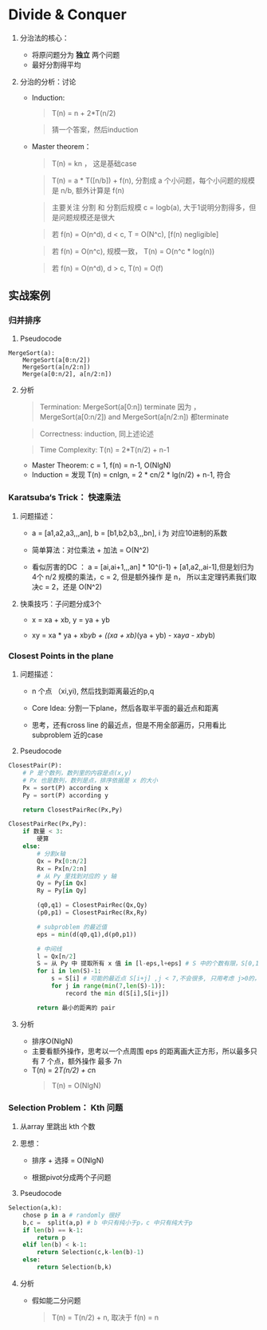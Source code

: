 # Divide & Conquer

1. 分治法的核心：
    * 将原问题分为 **独立** 两个问题
    * 最好分割得平均

2. 分治的分析：讨论
    * Induction:
        > T(n) = n + 2*T(n/2)

        > 猜一个答案，然后induction

    * Master theorem：
        > T(n) = kn ， 这是基础case

        > T(n) = a * T([n/b]) + f(n),  分割成 a 个小问题，每个小问题的规模是 n/b, 额外计算是 f(n)

        > 主要关注 分割 和 分割后规模 c = logb(a), 大于1说明分割得多，但是问题规模还是很大

        > 若 f(n) = O(n^d), d < c, T = O(N^c), [f(n) negligible]

        > 若 f(n) = O(n^c), 规模一致， T(n) = O(n^c * log(n))

        > 若 f(n) = O(n^d), d > c, T(n) = O(f)

## 实战案例

### 归并排序

1. Pseudocode
```
MergeSort(a):
    MergeSort(a[0:n/2])
    MergeSort(a[n/2:n])
    Merge(a[0:n/2], a[n/2:n])
```

2. 分析
    > Termination: MergeSort(a[0:n]) terminate 因为 ， MergeSort(a[0:n/2]) and MergeSort(a[n/2:n]) 都terminate

    > Correctness: induction, 同上述论述

    > Time Complexity: T(n) = 2*T(n/2) + n-1 
    * Master Theorem: c = 1, f(n) = n-1, O(NlgN)
    * Induction = 发现 T(n) = cnlgn, = 2 * cn/2 * lg(n/2) + n-1, 符合

### Karatsuba‘s Trick： 快速乘法

1. 问题描述：
    * a = [a1,a2,a3,,,an], b = [b1,b2,b3,,,bn], i 为 对应10进制的系数

    * 简单算法：对位乘法 + 加法 = O(N^2)

    * 看似厉害的DC ： a = [ai,ai+1,,,an] * 10^(i-1) + [a1,a2,,ai-1],但是划归为 4个 n/2 规模的乘法，c = 2, 但是额外操作 是 n， 所以主定理钙素我们取决c = 2，还是 O(N^2)

2. 快乘技巧：子问题分成3个
    * x = xa + xb, y = ya + yb

    * xy = xa * ya + xb*yb + ((xa + xb)*(ya + yb) - xa*ya - xb*yb) 

### Closest Points in the plane

1. 问题描述：
    * n 个点 （xi,yi), 然后找到距离最近的p,q

    * Core Idea: 分割一下plane，然后各取半平面的最近点和距离

    * 思考，还有cross line 的最近点，但是不用全部遍历，只用看比 subproblem 近的case

2. Pseudocode

```python
ClosestPair(P):
    # P 是个数列，数列里的内容是点(x,y)
    # Px 也是数列，数列是点，排序依据是 x 的大小
    Px = sort(P) according x
    Py = sort(P) according y

    return ClosestPairRec(Px,Py)
```

```python
ClosestPairRec(Px,Py):
    if 数量 < 3:
        硬算
    else:
        # 分割x轴
        Qx = Px[0:n/2]
        Rx = Px[n/2:n]
        # 从 Py 里找到对应的 y 轴
        Qy = Py[in Qx]
        Ry = Py[in Qy]

        (q0,q1) = ClosestPairRec(Qx,Qy)
        (p0,p1) = ClosestPairRec(Rx,Ry)

        # subproblem 的最近值
        eps = min(d(q0,q1),d(p0,p1))

        # 中间线
        l = Qx[n/2] 
        S = 从 Py 中 提取所有 x 值 in [l-eps,l+eps] # S 中的个数有限，S[0,1,,,n]中的值点 y 值是排序的！！
        for i in len(S)-1:
            s = S[i] # 可能的最近点 S[i+j] ,j < 7,不会很多, 只用考虑 j>0的，没必要看先前的点，因为一直向前看
            for j in range(min(7,len(S)-1)):
                record the min d(S[i],S[i+j])

        return 最小的距离的 pair

```

3. 分析

    * 排序O(NlgN)
    * 主要看额外操作，思考以一个点周围 eps 的距离画大正方形，所以最多只有 7 个点，额外操作 最多 7n
    * T(n) = 2*T(n/2) + c*n 
        > T(n) = O(NlgN)



### Selection Problem： Kth 问题

1. 从array 里跳出 kth 个数

2. 思想：
    * 排序 + 选择 = O(NlgN)

    * 根据pivot分成两个子问题

3. Pseudocode
```python
Selection(a,k):
    chose p in a # randomly 很好
    b,c =  split(a,p) # b 中只有纯小于p，c 中只有纯大于p
    if len(b) == k-1:
        return p
    elif len(b) < k-1:
        return Selection(c,k-len(b)-1)
    else:
        return Selection(b,k)
```

4. 分析

    * 假如能二分问题
        > T(n) = T(n/2) + n, 取决于 f(n) = n